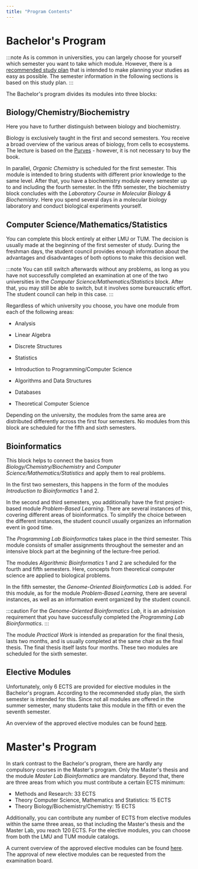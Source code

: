 ```yaml
---
title: "Program Contents"
---
```


# Bachelor's Program

:::note
As is common in universities, you can largely choose for yourself which semester you want to take which module. However, there is a [recommended study plan](https://www.bio.ifi.lmu.de/bim/studium/studium/plans/studienplane/) that is intended to make planning your studies as easy as possible. The semester information in the following sections is based on this study plan.
:::

The Bachelor's program divides its modules into three blocks:

## Biology/Chemistry/Biochemistry

Here you have to further distinguish between biology and biochemistry.

Biology is exclusively taught in the first and second semesters. You receive a broad overview of the various areas of biology, from cells to ecosystems. The lecture is based on the [Purves](https://link.springer.com/book/10.1007/978-3-662-58172-8) - however, it is not necessary to buy the book.

In parallel, _Organic Chemistry_ is scheduled for the first semester. This module is intended to bring students with different prior knowledge to the same level. After that, you have a biochemistry module every semester up to and including the fourth semester. In the fifth semester, the biochemistry block concludes with the _Laboratory Course in Molecular Biology & Biochemistry_. Here you spend several days in a molecular biology laboratory and conduct biological experiments yourself.

## Computer Science/Mathematics/Statistics

You can complete this block entirely at either LMU or TUM. The decision is usually made at the beginning of the first semester of study. During the freshman days, the student council provides enough information about the advantages and disadvantages of both options to make this decision well.


:::note
You can still switch afterwards without any problems, as long as you have not successfully completed an examination at one of the two universities in the _Computer Science/Mathematics/Statistics_ block. After that, you may still be able to switch, but it involves some bureaucratic effort. The student council can help in this case.
:::

Regardless of which university you choose, you have one module from each of the following areas:

- Analysis
- Linear Algebra
- Discrete Structures
- Statistics

- Introduction to Programming/Computer Science
- Algorithms and Data Structures
- Databases
- Theoretical Computer Science

Depending on the university, the modules from the same area are distributed differently across the first four semesters.
No modules from this block are scheduled for the fifth and sixth semesters.

## Bioinformatics

This block helps to connect the basics from _Biology/Chemistry/Biochemistry_ and _Computer Science/Mathematics/Statistics_ and apply them to real problems.

In the first two semesters, this happens in the form of the modules _Introduction to Bioinformatics_ 1 and 2.

In the second and third semesters, you additionally have the first project-based module _Problem-Based Learning_.
There are several instances of this, covering different areas of bioinformatics.
To simplify the choice between the different instances, the student council usually organizes an information event in good time.

The _Programming Lab Bioinformatics_ takes place in the third semester. This module consists of smaller assignments throughout the semester and an intensive block part at the beginning of the lecture-free period.

The modules _Algorithmic Bioinformatics_ 1 and 2 are scheduled for the fourth and fifth semesters. Here, concepts from theoretical computer science are applied to biological problems.

In the fifth semester, the _Genome-Oriented Bioinformatics Lab_ is added. For this module, as for the module _Problem-Based Learning_, there are several instances, as well as an information event organized by the student council.

:::caution
For the _Genome-Oriented Bioinformatics Lab_, it is an admission requirement that you have successfully completed the _Programming Lab Bioinformatics_.
:::

The module _Practical Work_ is intended as preparation for the final thesis, lasts two months, and is usually completed at the same chair as the final thesis. The final thesis itself lasts four months. These two modules are scheduled for the sixth semester.

## Elective Modules

Unfortunately, only 6 ECTS are provided for elective modules in the Bachelor's program. According to the recommended study plan, the sixth semester is intended for this. Since not all modules are offered in the summer semester, many students take this module in the fifth or even the seventh semester.

An overview of the approved elective modules can be found [here](https://www.cit.tum.de/cit/studium/studiengaenge/bachelor-bioinformatik/modulkatalog/#:~:text=12-,Wahlveranstaltungen,-(Pr%C3%BCfungsordnung%202021)).

# Master's Program

In stark contrast to the Bachelor's program, there are hardly any compulsory courses in the Master's program.
Only the Master's thesis and the module _Master Lab Bioinformatics_ are mandatory.
Beyond that, there are three areas from which you must contribute a certain ECTS minimum:

- Methods and Research: 33 ECTS
- Theory Computer Science, Mathematics and Statistics: 15 ECTS
- Theory Biology/Biochemistry/Chemistry: 15 ECTS

Additionally, you can contribute any number of ECTS from elective modules within the same three areas, so that including the Master's thesis and the Master Lab, you reach 120 ECTS.
For the elective modules, you can choose from both the LMU and TUM module catalogs.

A current overview of the approved elective modules can be found [here](https://www.cit.tum.de/cit/studium/studiengaenge/master-bioinformatik/modulkatalog/). The approval of new elective modules can be requested from the examination board. 
